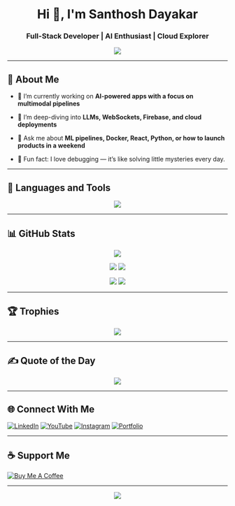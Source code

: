 <h1 align="center">Hi 👋, I'm Santhosh Dayakar</h1>
<h3 align="center">Full-Stack Developer | AI Enthusiast | Cloud Explorer</h3>

<p align="center">
  <img src="https://readme-typing-svg.herokuapp.com?font=Fira+Code&pause=1000&color=40FFBF&width=435&lines=Welcome+to+my+hub!;Building+projects+that+solve+real+problems;Learning+something+new+every+day!" />
</p>

---

## 🧠 About Me

- 🔭 I’m currently working on **AI-powered apps with a focus on multimodal pipelines**

- 🌱 I’m deep-diving into **LLMs, WebSockets, Firebase, and cloud deployments**

- 💬 Ask me about **ML pipelines, Docker, React, Python, or how to launch products in a weekend**

- 🧪 Fun fact: I love debugging — it’s like solving little mysteries every day.

---

## 🔧 Languages and Tools

<div align="center">
  <img src="https://skillicons.dev/icons?i=python,java,js,ts,html,css,react,nextjs,nodejs,express,mongodb,mysql,postgres,firebase,aws,gcp,docker,git,kubernetes,tensorflow,pytorch,vscode,figma&theme=dark" />
</div>

---


## 📊 GitHub Stats

<p align="center">
  <img src="https://github-profile-summary-cards.vercel.app/api/cards/profile-details?username=S-15-77&theme=github_dark" />
</p>

<p align="center">
  <img src="https://github-profile-summary-cards.vercel.app/api/cards/repos-per-language?username=S-15-77&theme=github_dark" />
  <img src="https://github-profile-summary-cards.vercel.app/api/cards/most-commit-language?username=S-15-77&theme=github_dark" />
</p>

<p align="center">
  <img src="https://github-profile-summary-cards.vercel.app/api/cards/stats?username=S-15-77&theme=github_dark" />
  <img src="https://github-profile-summary-cards.vercel.app/api/cards/productive-time?username=S-15-77&theme=github_dark&utcOffset=8" />
</p>

---

## 🏆 Trophies

<p align="center">
  <img src="https://github-profile-trophy.vercel.app/?username=S-15-77&theme=gruvbox&no-frame=true&no-bg=true&margin-w=4" />
</p>

---

## ✍️ Quote of the Day

<p align="center">
  <img src="https://quotes-github-readme.vercel.app/api?type=horizontal&theme=dark" />
</p>

---

## 🌐 Connect With Me

[![LinkedIn](https://img.shields.io/badge/LinkedIn-%230077B5.svg?style=for-the-badge&logo=linkedin&logoColor=white)](https://linkedin.com/in/santhosh-dayakar-45aab6202/)
[![YouTube](https://img.shields.io/badge/YouTube-%23FF0000.svg?style=for-the-badge&logo=YouTube&logoColor=white)](https://www.youtube.com/channel/UCXzVuptoIlka0mSXp0GbaRw)
[![Instagram](https://img.shields.io/badge/Instagram-%23E4405F.svg?style=for-the-badge&logo=Instagram&logoColor=white)](https://www.instagram.com/sandiz.de/)
[![Portfolio](https://img.shields.io/badge/Portfolio-%2312100E.svg?style=for-the-badge&logo=firefox&logoColor=white)]([https://santhoshdayakar.dev](https://santhoshdayakar.vercel.app/))

---

## ☕ Support Me

[![Buy Me A Coffee](https://img.shields.io/badge/Buy%20Me%20a%20Coffee-%23FFDD00.svg?style=for-the-badge&logo=buy-me-a-coffee&logoColor=black)](https://www.buymeacoffee.com/santhoshdaya)

---

<p align="center">
  <img src="https://komarev.com/ghpvc/?username=S-15-77&label=Profile+views&color=40ffbf&style=flat" />
</p>
